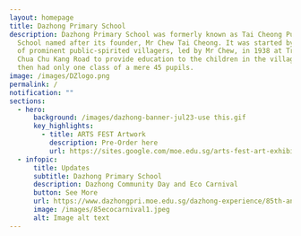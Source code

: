 ```yaml
---
layout: homepage
title: Dazhong Primary School
description: Dazhong Primary School was formerly known as Tai Cheong Public
  School named after its founder, Mr Chew Tai Cheong. It was started by a group
  of prominent public-spirited villagers, led by Mr Chew, in 1938 at Track 5
  Chua Chu Kang Road to provide education to the children in the village. It
  then had only one class of a mere 45 pupils.
image: /images/DZlogo.png
permalink: /
notification: ""
sections:
  - hero:
      background: /images/dazhong-banner-jul23-use this.gif
      key_highlights:
        - title: ARTS FEST Artwork
          description: Pre-Order here
          url: https://sites.google.com/moe.edu.sg/arts-fest-art-exhibition/home
  - infopic:
      title: Updates
      subtitle: Dazhong Primary School
      description: Dazhong Community Day and Eco Carnival
      button: See More
      url: https://www.dazhongpri.moe.edu.sg/dazhong-experience/85th-anniversary-celebrations/community-day-and-eco-fair/
      image: /images/85ecocarnival1.jpeg
      alt: Image alt text
---
```

